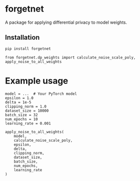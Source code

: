 # forgetnet

A package for applying differential privacy to model weights.

## Installation

```bash
pip install forgetnet
```
```
from forgetnet.dp_weights import calculate_noise_scale_poly, apply_noise_to_all_weights

```

# Example usage
```
model = ...  # Your PyTorch model
epsilon = 1.0
delta = 1e-5
clipping_norm = 1.0
dataset_size = 10000
batch_size = 32
num_epochs = 10
learning_rate = 0.001

apply_noise_to_all_weights(
    model, 
    calculate_noise_scale_poly, 
    epsilon, 
    delta, 
    clipping_norm, 
    dataset_size, 
    batch_size, 
    num_epochs, 
    learning_rate
)

```